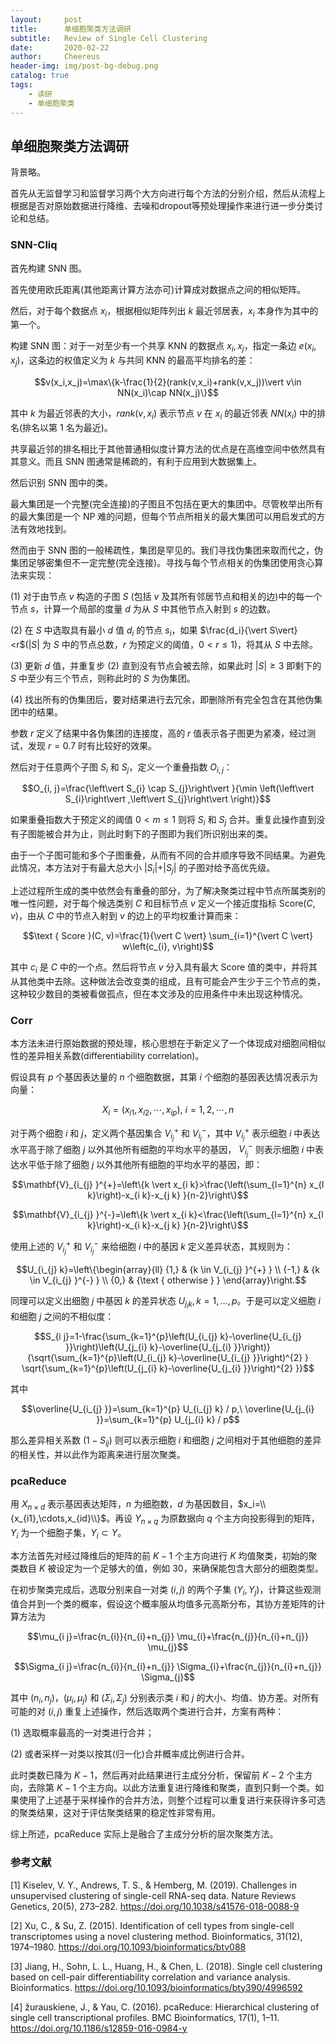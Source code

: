```yaml
---
layout:     post
title:      单细胞聚类方法调研
subtitle:   Review of Single Cell Clustering
date:       2020-02-22
author:     Cheereus
header-img: img/post-bg-debug.png
catalog: true
tags:
    - 读研
    - 单细胞聚类
---
```


## 单细胞聚类方法调研

背景略。

首先从无监督学习和监督学习两个大方向进行每个方法的分别介绍，然后从流程上根据是否对原始数据进行降维、去噪和dropout等预处理操作来进行进一步分类讨论和总结。

### SNN-Cliq

首先构建 SNN 图。

首先使用欧氏距离(其他距离计算方法亦可)计算成对数据点之间的相似矩阵。

然后，对于每个数据点 $x_i$，根据相似矩阵列出 $k$ 最近邻居表，$x_i$ 本身作为其中的第一个。

构建 SNN 图：对于一对至少有一个共享 KNN 的数据点 $x_i,x_j$，指定一条边 $e(x_i,x_j)$，这条边的权值定义为 $k$ 与共同 KNN 的最高平均排名的差：

$$v(x_i,x_j)=\max\{k-\frac{1}{2}(rank(v,x_i)+rank(v,x_j))\vert v\in NN(x_i)\cap NN(x_j)\}$$

其中 $k$ 为最近邻表的大小，$rank(v,x_i)$ 表示节点 $v$ 在 $x_i$ 的最近邻表 $NN(x_i)$ 中的排名(排名以第 1 名为最近)。

共享最近邻的排名相比于其他普通相似度计算方法的优点是在高维空间中依然具有其意义。而且 SNN 图通常是稀疏的，有利于应用到大数据集上。

然后识别 SNN 图中的类。

最大集团是一个完整(完全连接)的子图且不包括在更大的集团中。尽管枚举出所有的最大集团是一个 NP 难的问题，但每个节点所相关的最大集团可以用启发式的方法有效地找到。

然而由于 SNN 图的一般稀疏性，集团是罕见的。我们寻找伪集团来取而代之，伪集团足够密集但不一定完整(完全连接)。寻找与每个节点相关的伪集团使用贪心算法来实现：

(1) 对于由节点 $v$ 构造的子图 $S$ (包括 $v$ 及其所有邻居节点和相关的边)中的每一个节点 $s$，计算一个局部的度量 $d$ 为从 $S$ 中其他节点入射到 $s$ 的边数。

(2) 在 $S$ 中选取具有最小 $d$ 值 $d_i$ 的节点 $s_i$，如果 $\frac{d_i}{\vert S\vert}<r$($\vert S\vert$ 为 $S$ 中的节点总数，$r$ 为预定义的阈值，$0<r\leq 1$)，将其从 $S$ 中去除。

(3) 更新 $d$ 值，并重复步 (2) 直到没有节点会被去除，如果此时 $\vert S \vert \geq 3$ 即剩下的 $S$ 中至少有三个节点，则称此时的 $S$ 为伪集团。

(4) 找出所有的伪集团后，要对结果进行去冗余，即删除所有完全包含在其他伪集团中的结果。

参数 $r$ 定义了结果中各伪集团的连接度，高的 $r$ 值表示各子图更为紧凑，经过测试，发现 $r=0.7$ 时有比较好的效果。

然后对于任意两个子图 $S_i$ 和 $S_j$，定义一个重叠指数 $O_{i,j}$：

$$O_{i, j}=\frac{\left\vert S_{i} \cap S_{j}\right\vert }{\min \left(\left\vert S_{i}\right\vert ,\left\vert S_{j}\right\vert \right)}$$

如果重叠指数大于预定义的阈值 $0<m\leq 1$ 则将 $S_i$ 和 $S_j$ 合并。重复此操作直到没有子图能被合并为止，则此时剩下的子图即为我们所识别出来的类。

由于一个子图可能和多个子图重叠，从而有不同的合并顺序导致不同结果。为避免此情况，本方法对于有最大总大小 $\vert S_i\vert + \vert S_j \vert$ 的子图对给予高优先级。

上述过程所生成的类中依然会有重叠的部分，为了解决聚类过程中节点所属类别的唯一性问题，对于每个候选类别 $C$ 和目标节点 $v$ 定义一个接近度指标 $\text{Score}(C,v)$，由从 $C$ 中的节点入射到 $v$ 的边上的平均权重计算而来：

$$\text { Score }(C, v)=\frac{1}{\vert C \vert} \sum_{i=1}^{\vert C \vert} w\left(c_{i}, v\right)$$

其中 $c_i$ 是 $C$ 中的一个点。然后将节点 $v$ 分入具有最大 $\text{Score}$ 值的类中，并将其从其他类中去除。这种做法会改变类的组成，且有可能会产生少于三个节点的类，这种较少数目的类被看做孤点，但在本文涉及的应用条件中未出现这种情况。

### Corr

本方法未进行原始数据的预处理，核心思想在于新定义了一个体现成对细胞间相似性的差异相关系数(differentiability correlation)。

假设具有 $p$ 个基因表达量的 $n$ 个细胞数据，其第 $i$ 个细胞的基因表达情况表示为向量：

$$X_i=(x_{i1},x_{i2},\cdots,x_{ip}),\ i=1,2,\cdots,n$$

对于两个细胞 $i$ 和 $j$，定义两个基因集合 $V_{i_j}^+$ 和 $V_{i_j}^-$，其中 $V_{i_j}^+$ 表示细胞 $i$ 中表达水平高于除了细胞 $j$ 以外其他所有细胞的平均水平的基因， $V_{i_j}^-$ 则表示细胞 $i$ 中表达水平低于除了细胞 $j$ 以外其他所有细胞的平均水平的基因，即：

$$\mathbf{V}_{i_{j} }^{+}=\left\{k \vert  x_{i k}>\frac{\left(\sum_{l=1}^{n} x_{l k}\right)-x_{i k}-x_{j k} }{n-2}\right\}$$

$$\mathbf{V}_{i_{j} }^{-}=\left\{k \vert  x_{i k}<\frac{\left(\sum_{l=1}^{n} x_{l k}\right)-x_{i k}-x_{j k} }{n-2}\right\}$$

使用上述的 $V_{i_j}^+$ 和 $V_{i_j}^-$ 来给细胞 $i$ 中的基因 $k$ 定义差异状态，其规则为：

$$U_{i_{j} k}=\left\{\begin{array}{ll}
{1,} & {k \in V_{i_{j} }^{+} } \\
{-1,} & {k \in V_{i_{j} }^{-} } \\
{0,} & {\text { otherwise } }
\end{array}\right.$$

同理可以定义出细胞 $j$ 中基因 $k$ 的差异状态 $U_{j_{i} k}, k=1, \ldots, p$。于是可以定义细胞 $i$ 和细胞 $j$ 之间的不相似度：

$$S_{i j}=1-\frac{\sum_{k=1}^{p}\left(U_{i_{j} k}-\overline{U_{i_{j} }}\right)\left(U_{j_{i} k}-\overline{U_{j_{i} }}\right)}{\sqrt{\sum_{k=1}^{p}\left(U_{i_{j} k}-\overline{U_{i_{j} }}\right)^{2} } \sqrt{\sum_{k=1}^{p}\left(U_{j_{i} k}-\overline{U_{j_{i} }}\right)^{2} }}$$

其中

$$\overline{U_{i_{j} }}=\sum_{k=1}^{p} U_{i_{j} k} / p,\ \overline{U_{j_{i} }}=\sum_{k=1}^{p} U_{j_{i} k} / p$$

那么差异相关系数 $\left(1-S_{i j}\right)$ 则可以表示细胞 $i$ 和细胞 $j$ 之间相对于其他细胞的差异的相关性，并以此作为距离来进行层次聚类。

### pcaReduce

用 $X_{n\times d}$ 表示基因表达矩阵，$n$ 为细胞数，$d$ 为基因数目，$x_i=\\{x_{i1},\cdots,x_{id}\\}$。再设 $Y_{n\times q}$ 为原数据向 $q$ 个主方向投影得到的矩阵，$Y_i$ 为一个细胞子集，$Y_i \subset Y$。

本方法首先对经过降维后的矩阵的前 $K-1$ 个主方向进行 $K$ 均值聚类，初始的聚类数目 $K$ 被设定为一个足够大的值，例如 30，来确保能包含大部分的细胞类型。

在初步聚类完成后，选取分别来自一对类 $(i,j)$ 的两个子集 $(Y_i,Y_j)$，计算这些观测值合并到一个类的概率，假设这个概率服从均值多元高斯分布，其协方差矩阵的计算方法为

$$\mu_{i j}=\frac{n_{i}}{n_{i}+n_{j}} \mu_{i}+\frac{n_{j}}{n_{i}+n_{j}} \mu_{j}$$

$$\Sigma_{i j}=\frac{n_{i}}{n_{i}+n_{j}} \Sigma_{i}+\frac{n_{j}}{n_{i}+n_{j}} \Sigma_{j}$$

其中 $(n_i,n_j)$，$(\mu_i,\mu_j)$ 和 $(\Sigma_i,\Sigma_j)$ 分别表示类 $i$ 和 $j$ 的大小、均值、协方差。对所有可能的对 $(i,j)$ 重复上述操作，然后选取两个类进行合并，方案有两种：

(1) 选取概率最高的一对类进行合并；

(2) 或者采样一对类以按其(归一化)合并概率成比例进行合并。

此时类数已降为 $K-1$，然后再对此结果进行主成分分析，保留前 $K-2$ 个主方向，去除第 $K-1$ 个主方向。以此方法重复进行降维和聚类，直到只剩一个类。如果使用了上述基于采样操作的合并方法，则整个过程可以重复进行来获得许多可选的聚类结果，这对于评估聚类结果的稳定性非常有用。

综上所述，pcaReduce 实际上是融合了主成分分析的层次聚类方法。

### 参考文献

[1] Kiselev, V. Y., Andrews, T. S., & Hemberg, M. (2019). Challenges in unsupervised clustering of single-cell RNA-seq data. Nature Reviews Genetics, 20(5), 273–282. <https://doi.org/10.1038/s41576-018-0088-9>

[2] Xu, C., & Su, Z. (2015). Identification of cell types from single-cell transcriptomes using a novel clustering method. Bioinformatics, 31(12), 1974–1980. <https://doi.org/10.1093/bioinformatics/btv088>

[3] Jiang, H., Sohn, L. L., Huang, H., & Chen, L. (2018). Single cell clustering based on cell-pair differentiability correlation and variance analysis. Bioinformatics. <https://doi.org/10.1093/bioinformatics/bty390/4996592>

[4] žurauskiene, J., & Yau, C. (2016). pcaReduce: Hierarchical clustering of single cell transcriptional profiles. BMC Bioinformatics, 17(1), 1–11. <https://doi.org/10.1186/s12859-016-0984-y>
